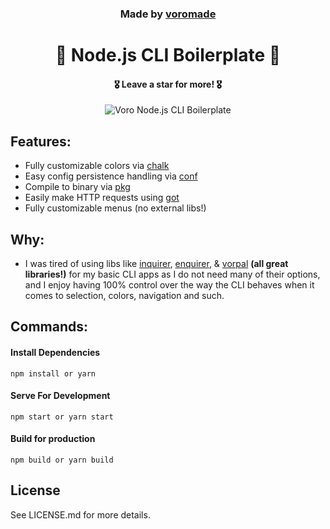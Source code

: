 <h3 align="center">
  Made by <a href="https://github.com/voromade">voromade</a>
</h3>

<h1 align="center">🫡 Node.js CLI Boilerplate 🫡</h1>
<h4 align="center">🎖️ Leave a star for more! 🎖️</h4>

<p align="center">
  <img src="https://media.discordapp.net/attachments/1133317136673165312/1173525799656230943/image.png?ex=65644611&is=6551d111&hm=2f0567b34cf93d29dfaf1850a80a8e999e2b05450f27e5d2e53ce2ceb1dff6f3&=&width=1215&height=641" alt="Voro Node.js CLI Boilerplate">
</p>

## Features:

- Fully customizable colors via [chalk](https://www.npmjs.com/package/chalk)
- Easy config persistence handling via [conf](https://www.npmjs.com/package/conf)
- Compile to binary via [pkg](https://www.npmjs.com/package/pkg)
- Easily make HTTP requests using [got](https://www.npmjs.com/package/got/v/11.8.6)
- Fully customizable menus (no external libs!)

## Why:

- I was tired of using libs like [inquirer](https://www.npmjs.com/package/inquirer), [enquirer](https://www.npmjs.com/package/enquirer), & [vorpal](https://www.npmjs.com/package/vorpal) **(all great libraries!)** for my basic CLI apps as I do not need many of their options, and I enjoy having 100% control over the way the CLI behaves when it comes to selection, colors, navigation and such.

## Commands:

#### **Install Dependencies**

```
npm install or yarn
```

#### **Serve For Development**

```
npm start or yarn start
```

#### **Build for production**

```
npm build or yarn build
```

## License

See LICENSE.md for more details.
